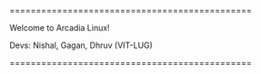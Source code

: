 
==============================================

Welcome to Arcadia Linux!

Devs: Nishal, Gagan, Dhruv (VIT-LUG)

==============================================


